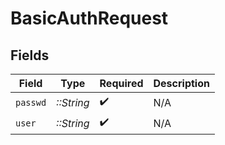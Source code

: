 # BasicAuthRequest


## Fields

| Field              | Type               | Required           | Description        |
| ------------------ | ------------------ | ------------------ | ------------------ |
| `passwd`           | *::String*         | :heavy_check_mark: | N/A                |
| `user`             | *::String*         | :heavy_check_mark: | N/A                |